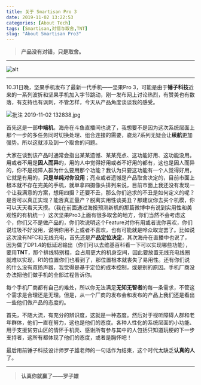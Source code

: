 ```yaml
---
title: 关于 Smartisan Pro 3
date: 2019-11-02 13:22:53
categories: [About Tech]
tags: [Smartisan,对错与取舍,TNT]
slug: "About Smartisan Pro3"
---
```


> **产品没有对错，只是取舍。**

<!--more-->

---

![alt](https://i.loli.net/2019/11/04/yGpnEX2ikPDoeWl.jpg "来自Unsplash-Andrew Guan")

---

10.31日晚，坚果手机发布了最新一代手机——坚果Pro 3，可能是由于**锤子科技**近来的一系列波折和坚果手机加入字节跳动，刚一发布网上讨论热烈，有赞美也有数落，有支持也有讽刺，不管怎样，今天从产品角度谈谈我的感受。

![批注 2019-11-02 132838.jpg](https://i.loli.net/2019/11/02/JFzXW7yR4asSAEj.jpg)

首先这是一部**中端机**，海舟在斗鱼直播间也说了，我想要不是因为这次系统层面上那个一步的多任务同时切换处理、组合连接的需要，骁龙7系列无疑会让**续航**更加强势。所以这就涉及到一个取舍的问题。

大家在谈到该产品时通常会指出某某遗憾、某某亮点、这功能好用、这功能没用。用或者不用是**因人而异**的，用的人中觉得好用或者不好用的都有，这也是因人而异的，你不是视障人群为什么要用那个功能？我认为只要这功能有一个人觉得好用，它就是有用的，**只是单纯对你没用**；亮点或者遗憾是产品取舍决定的，目前市面上根本就不存在完美的手机，就单拿四摄像头排列来说，目前市面上我还没有发现一个让我满意的方案，想用四摄？还要不丑，那么你们追求的不丑是如何定义的呢？是否可以真正实现？能否真正量产？脱离实用性谈美丑？那建议你去买个机模，你可以天天看天天摸。（我在前面通过海报预测新机的那篇微博中有说到实用性和美观性的有机统一）这次坚果Pro3上面有很多取舍的地方，你们当然不会考虑这个，你们又不是做产品的，你们吹说明这个Feature对你有用或者说你喜欢，你们说垃圾不好没用，说明你用不上或者不喜欢，也有可能就是哗众取宠罢了。比如说这次没有NFC和无线充电，首先还是**产品定位决定**，其次海舟在直播中也说了，因为做了DP1.4的低延迟输出（你们可以去维基百科看一下可以实现哪些功能），要用**TNT**，那个排线特别粗，会占用更大的机身空间，因此要放置无线充电线圈就难以实现，R1的位置你们也看到了，那位置根本就丧失了易用性。还有你们说的什么没有双扬声器，我觉得是基于定位的成本控制，或是别的原因。手机厂商没办法把他们做手机的全部过程告诉你。

每个手机厂商都有自己的难处，所以你无法满足**无知无智者**的每一条需求，不管这个需求是合理还是无理。但是，从一个厂商的发布会和发布的产品上我们还是看出一些他们做产品的态度的。

首先，不随大流，有充分的辨识度，这就是一种态度。然后对于视听障碍人群和老年群体，他们一直在努力，这也是他们的态度。各种人性化的系统层面的小功能、用于支援贫穷山区的情怀手机壳、感谢所有参与其中的人包括只知道玩梗的下一步支持者，这所有都体现了他们的态度，或者是胸怀吧！

最后用前锤子科技设计师罗子雄老师的一句话作为结束，这个时代太缺乏**认真的人**了。

---

> **认真你就赢了——罗子雄**
